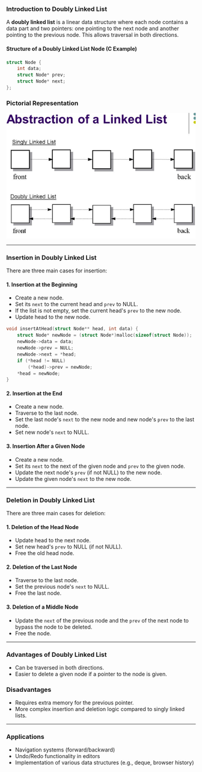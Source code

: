 ### Introduction to Doubly Linked List

A **doubly linked list** is a linear data structure where each node contains a data part and two pointers: one pointing to the next node and another pointing to the previous node. This allows traversal in both directions.

#### Structure of a Doubly Linked List Node (C Example)

```c
struct Node {
    int data;
    struct Node* prev;
    struct Node* next;
};
```

### Pictorial Representation

<img src="images/doublyll.png"/>

---

### Insertion in Doubly Linked List

There are three main cases for insertion:

#### 1. Insertion at the Beginning

- Create a new node.
- Set its `next` to the current head and `prev` to NULL.
- If the list is not empty, set the current head's `prev` to the new node.
- Update head to the new node.

```c
void insertAtHead(struct Node** head, int data) {
    struct Node* newNode = (struct Node*)malloc(sizeof(struct Node));
    newNode->data = data;
    newNode->prev = NULL;
    newNode->next = *head;
    if (*head != NULL)
        (*head)->prev = newNode;
    *head = newNode;
}
```

#### 2. Insertion at the End

- Create a new node.
- Traverse to the last node.
- Set the last node's `next` to the new node and new node's `prev` to the last node.
- Set new node's `next` to NULL.

#### 3. Insertion After a Given Node

- Create a new node.
- Set its `next` to the next of the given node and `prev` to the given node.
- Update the next node's `prev` (if not NULL) to the new node.
- Update the given node's `next` to the new node.

---

### Deletion in Doubly Linked List

There are three main cases for deletion:

#### 1. Deletion of the Head Node

- Update head to the next node.
- Set new head's `prev` to NULL (if not NULL).
- Free the old head node.

#### 2. Deletion of the Last Node

- Traverse to the last node.
- Set the previous node's `next` to NULL.
- Free the last node.

#### 3. Deletion of a Middle Node

- Update the `next` of the previous node and the `prev` of the next node to bypass the node to be deleted.
- Free the node.

---

### Advantages of Doubly Linked List

- Can be traversed in both directions.
- Easier to delete a given node if a pointer to the node is given.

### Disadvantages

- Requires extra memory for the previous pointer.
- More complex insertion and deletion logic compared to singly linked lists.

---

### Applications

- Navigation systems (forward/backward)
- Undo/Redo functionality in editors
- Implementation of various data structures (e.g., deque, browser history)
